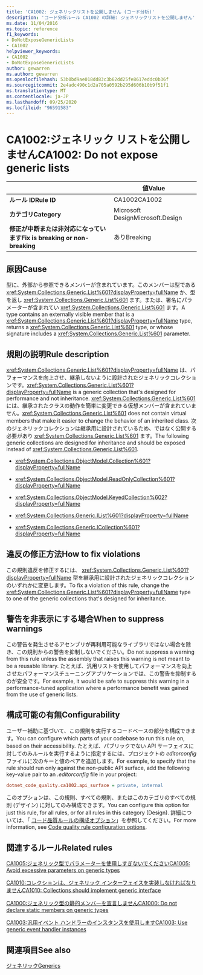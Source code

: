```yaml
---
title: 'CA1002: ジェネリックリストを公開しません (コード分析)'
description: 'コード分析ルール CA1002 の詳細: ジェネリックリストを公開しません'
ms.date: 11/04/2016
ms.topic: reference
f1_keywords:
- DoNotExposeGenericLists
- CA1002
helpviewer_keywords:
- CA1002
- DoNotExposeGenericLists
author: gewarren
ms.author: gewarren
ms.openlocfilehash: 53b0bd9ae018dd83c3b62dd25fe8617eddc0b36f
ms.sourcegitcommit: 2e4adc490c1d2a705a0592b295d606b10b9f51f1
ms.translationtype: MT
ms.contentlocale: ja-JP
ms.lasthandoff: 09/25/2020
ms.locfileid: "96591583"
---
```

# <a name="ca1002-do-not-expose-generic-lists"></a><span data-ttu-id="8be71-103">CA1002:ジェネリック リストを公開しません</span><span class="sxs-lookup"><span data-stu-id="8be71-103">CA1002: Do not expose generic lists</span></span>

| | <span data-ttu-id="8be71-104">値</span><span class="sxs-lookup"><span data-stu-id="8be71-104">Value</span></span> |
|-|-|
| <span data-ttu-id="8be71-105">**ルール ID**</span><span class="sxs-lookup"><span data-stu-id="8be71-105">**Rule ID**</span></span> |<span data-ttu-id="8be71-106">CA1002</span><span class="sxs-lookup"><span data-stu-id="8be71-106">CA1002</span></span>|
| <span data-ttu-id="8be71-107">**カテゴリ**</span><span class="sxs-lookup"><span data-stu-id="8be71-107">**Category**</span></span> |<span data-ttu-id="8be71-108">Microsoft Design</span><span class="sxs-lookup"><span data-stu-id="8be71-108">Microsoft.Design</span></span>|
| <span data-ttu-id="8be71-109">**修正が中断または非対応になっています**</span><span class="sxs-lookup"><span data-stu-id="8be71-109">**Fix is breaking or non-breaking**</span></span> |<span data-ttu-id="8be71-110">あり</span><span class="sxs-lookup"><span data-stu-id="8be71-110">Breaking</span></span>|

## <a name="cause"></a><span data-ttu-id="8be71-111">原因</span><span class="sxs-lookup"><span data-stu-id="8be71-111">Cause</span></span>

<span data-ttu-id="8be71-112">型に、外部から参照できるメンバーが含まれています。このメンバーは型である <xref:System.Collections.Generic.List%601?displayProperty=fullName> か、型を返し <xref:System.Collections.Generic.List%601> ます。または、署名にパラメーターが含まれてい <xref:System.Collections.Generic.List%601> ます。</span><span class="sxs-lookup"><span data-stu-id="8be71-112">A type contains an externally visible member that is a <xref:System.Collections.Generic.List%601?displayProperty=fullName> type, returns a <xref:System.Collections.Generic.List%601> type, or whose signature includes a <xref:System.Collections.Generic.List%601> parameter.</span></span>

## <a name="rule-description"></a><span data-ttu-id="8be71-113">規則の説明</span><span class="sxs-lookup"><span data-stu-id="8be71-113">Rule description</span></span>

<span data-ttu-id="8be71-114"><xref:System.Collections.Generic.List%601?displayProperty=fullName> は、パフォーマンスを向上させ、継承しないように設計されたジェネリックコレクションです。</span><span class="sxs-lookup"><span data-stu-id="8be71-114"><xref:System.Collections.Generic.List%601?displayProperty=fullName> is a generic collection that's designed for performance and not inheritance.</span></span> <span data-ttu-id="8be71-115"><xref:System.Collections.Generic.List%601> には、継承されたクラスの動作を簡単に変更できる仮想メンバーが含まれていません。</span><span class="sxs-lookup"><span data-stu-id="8be71-115"><xref:System.Collections.Generic.List%601> does not contain virtual members that make it easier to change the behavior of an inherited class.</span></span> <span data-ttu-id="8be71-116">次のジェネリックコレクションは継承用に設計されているため、ではなく公開する必要があり <xref:System.Collections.Generic.List%601> ます。</span><span class="sxs-lookup"><span data-stu-id="8be71-116">The following generic collections are designed for inheritance and should be exposed instead of <xref:System.Collections.Generic.List%601>.</span></span>

- <xref:System.Collections.ObjectModel.Collection%601?displayProperty=fullName>

- <xref:System.Collections.ObjectModel.ReadOnlyCollection%601?displayProperty=fullName>

- <xref:System.Collections.ObjectModel.KeyedCollection%602?displayProperty=fullName>

- <xref:System.Collections.Generic.IList%601?displayProperty=fullName>

- <xref:System.Collections.Generic.ICollection%601?displayProperty=fullName>

## <a name="how-to-fix-violations"></a><span data-ttu-id="8be71-117">違反の修正方法</span><span class="sxs-lookup"><span data-stu-id="8be71-117">How to fix violations</span></span>

<span data-ttu-id="8be71-118">この規則違反を修正するには、 <xref:System.Collections.Generic.List%601?displayProperty=fullName> 型を継承用に設計されたジェネリックコレクションのいずれかに変更します。</span><span class="sxs-lookup"><span data-stu-id="8be71-118">To fix a violation of this rule, change the <xref:System.Collections.Generic.List%601?displayProperty=fullName> type to one of the generic collections that's designed for inheritance.</span></span>

## <a name="when-to-suppress-warnings"></a><span data-ttu-id="8be71-119">警告を非表示にする場合</span><span class="sxs-lookup"><span data-stu-id="8be71-119">When to suppress warnings</span></span>

<span data-ttu-id="8be71-120">この警告を発生させるアセンブリが再利用可能なライブラリではない場合を除き、この規則からの警告を抑制しないでください。</span><span class="sxs-lookup"><span data-stu-id="8be71-120">Do not suppress a warning from this rule unless the assembly that raises this warning is not meant to be a reusable library.</span></span> <span data-ttu-id="8be71-121">たとえば、汎用リストを使用してパフォーマンスを向上させたパフォーマンスチューニングアプリケーションでは、この警告を抑制するのが安全です。</span><span class="sxs-lookup"><span data-stu-id="8be71-121">For example, it would be safe to suppress this warning in a performance-tuned application where a performance benefit was gained from the use of generic lists.</span></span>

## <a name="configurability"></a><span data-ttu-id="8be71-122">構成可能の有無</span><span class="sxs-lookup"><span data-stu-id="8be71-122">Configurability</span></span>

<span data-ttu-id="8be71-123">ユーザー補助に基づいて、この規則を実行するコードベースの部分を構成できます。</span><span class="sxs-lookup"><span data-stu-id="8be71-123">You can configure which parts of your codebase to run this rule on, based on their accessibility.</span></span> <span data-ttu-id="8be71-124">たとえば、パブリックでない API サーフェイスに対してのみルールを実行するように指定するには、プロジェクトの *editorconfig* ファイルに次のキーと値のペアを追加します。</span><span class="sxs-lookup"><span data-stu-id="8be71-124">For example, to specify that the rule should run only against the non-public API surface, add the following key-value pair to an *.editorconfig* file in your project:</span></span>

```ini
dotnet_code_quality.ca1002.api_surface = private, internal
```

<span data-ttu-id="8be71-125">このオプションは、この規則、すべての規則、またはこのカテゴリのすべての規則 (デザイン) に対してのみ構成できます。</span><span class="sxs-lookup"><span data-stu-id="8be71-125">You can configure this option for just this rule, for all rules, or for all rules in this category (Design).</span></span> <span data-ttu-id="8be71-126">詳細については、「 [コード品質ルールの構成オプション](../code-quality-rule-options.md)」を参照してください。</span><span class="sxs-lookup"><span data-stu-id="8be71-126">For more information, see [Code quality rule configuration options](../code-quality-rule-options.md).</span></span>

## <a name="related-rules"></a><span data-ttu-id="8be71-127">関連するルール</span><span class="sxs-lookup"><span data-stu-id="8be71-127">Related rules</span></span>

[<span data-ttu-id="8be71-128">CA1005:ジェネリック型でパラメーターを使用しすぎないでください</span><span class="sxs-lookup"><span data-stu-id="8be71-128">CA1005: Avoid excessive parameters on generic types</span></span>](ca1005.md)

[<span data-ttu-id="8be71-129">CA1010:コレクションは、ジェネリック インターフェイスを実装しなければなりません</span><span class="sxs-lookup"><span data-stu-id="8be71-129">CA1010: Collections should implement generic interface</span></span>](ca1010.md)

[<span data-ttu-id="8be71-130">CA1000:ジェネリック型の静的メンバーを宣言しません</span><span class="sxs-lookup"><span data-stu-id="8be71-130">CA1000: Do not declare static members on generic types</span></span>](ca1000.md)

[<span data-ttu-id="8be71-131">CA1003:汎用イベント ハンドラーのインスタンスを使用します</span><span class="sxs-lookup"><span data-stu-id="8be71-131">CA1003: Use generic event handler instances</span></span>](ca1003.md)

## <a name="see-also"></a><span data-ttu-id="8be71-132">関連項目</span><span class="sxs-lookup"><span data-stu-id="8be71-132">See also</span></span>

[<span data-ttu-id="8be71-133">ジェネリック</span><span class="sxs-lookup"><span data-stu-id="8be71-133">Generics</span></span>](../../../csharp/programming-guide/generics/index.md)
